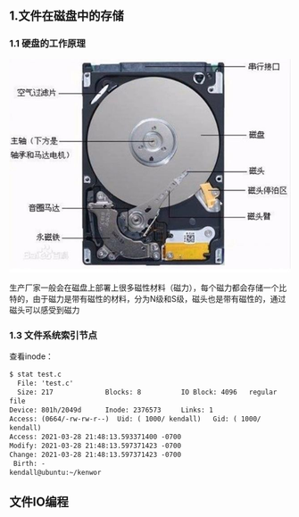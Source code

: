 ## 1.文件在磁盘中的存储
### 1.1 硬盘的工作原理

![](./img/磁盘.jpg)

生产厂家一般会在磁盘上部署上很多磁性材料（磁力），每个磁力都会存储一个比特的，由于磁力是带有磁性的材料，分为N级和S级，磁头也是带有磁性的，通过磁头可以感受到磁力

### 1.3 文件系统索引节点

查看inode：

```
$ stat test.c
  File: 'test.c'
  Size: 217             Blocks: 8          IO Block: 4096   regular file
Device: 801h/2049d      Inode: 2376573     Links: 1
Access: (0664/-rw-rw-r--)  Uid: ( 1000/ kendall)   Gid: ( 1000/ kendall)
Access: 2021-03-28 21:48:13.593371400 -0700
Modify: 2021-03-28 21:48:13.597371423 -0700
Change: 2021-03-28 21:48:13.597371423 -0700
 Birth: -
kendall@ubuntu:~/kenwor
```

## 文件IO编程




